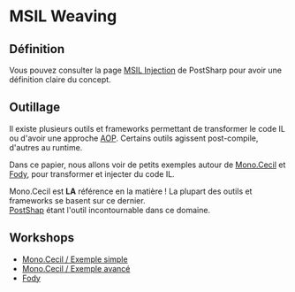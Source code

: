 # MSIL Weaving

## Définition

Vous pouvez consulter la page [MSIL Injection](https://www.postsharp.net/aop.net/msil-injection) de PostSharp pour avoir une définition claire du concept.

## Outillage

Il existe plusieurs outils et frameworks permettant de transformer le code IL ou d'avoir une approche [AOP](https://en.wikipedia.org/wiki/Aspect-oriented_programming). Certains outils agissent post-compile, d'autres au runtime.

Dans ce papier, nous allons voir de petits exemples autour de [Mono.Cecil](www.mono-project.com/Cecil/) et [Fody](https://github.com/Fody/Fody), pour transformer et injecter du code IL.

Mono.Cecil est **LA** référence en la matière ! La plupart des outils et frameworks se basent sur ce dernier. \
[PostShap](https://www.postsharp.net/) étant l'outil incontournable dans ce domaine.

## Workshops

- [Mono.Cecil / Exemple simple](Workshop-Mono.Cecil-Simple/)
- [Mono.Cecil / Exemple avancé](Workshop-Mono.Cecil-Advanced/)
- [Fody](Workshop-Fody/)